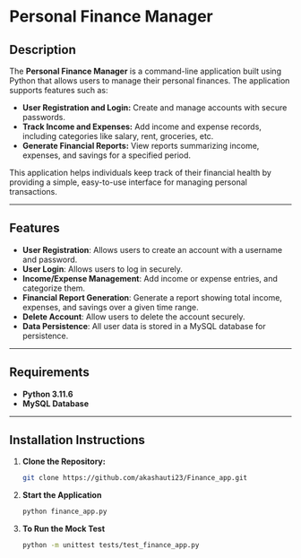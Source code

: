 # Personal Finance Manager

## Description
The **Personal Finance Manager** is a command-line application built using Python that allows users to manage their personal finances. The application supports features such as:

- **User Registration and Login:** Create and manage accounts with secure passwords.
- **Track Income and Expenses:** Add income and expense records, including categories like salary, rent, groceries, etc.
- **Generate Financial Reports:** View reports summarizing income, expenses, and savings for a specified period.

This application helps individuals keep track of their financial health by providing a simple, easy-to-use interface for managing personal transactions.

---

## Features

- **User Registration**: Allows users to create an account with a username and password.
- **User Login**: Allows users to log in securely.
- **Income/Expense Management**: Add income or expense entries, and categorize them.
- **Financial Report Generation**: Generate a report showing total income, expenses, and savings over a given time range.
- **Delete Account**: Allow users to delete the account securely.
- **Data Persistence**: All user data is stored in a MySQL database for persistence.

---

## Requirements

- **Python 3.11.6**
- **MySQL Database**

---

## Installation Instructions

1. **Clone the Repository:**
   ```bash
   git clone https://github.com/akashauti23/Finance_app.git

2. **Start the Application**
   ```bash
   python finance_app.py

3. **To Run the Mock Test**
   ```bash
   python -m unittest tests/test_finance_app.py
